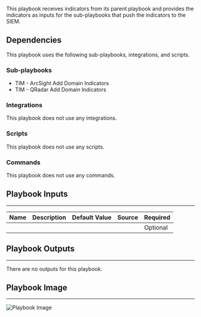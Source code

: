 This playbook receives indicators from its parent playbook and provides the indicators as inputs for the sub-playbooks that push the indicators to the SIEM.

## Dependencies
This playbook uses the following sub-playbooks, integrations, and scripts.

### Sub-playbooks
* TIM - ArcSight Add Domain Indicators
* TIM - QRadar Add Domain Indicators

### Integrations
This playbook does not use any integrations.

### Scripts
This playbook does not use any scripts.

### Commands
This playbook does not use any commands.

## Playbook Inputs
---

| **Name** | **Description** | **Default Value** | **Source** | **Required** |
| --- | --- | --- | --- | --- |
|  |  |  |  | Optional |

## Playbook Outputs
---
There are no outputs for this playbook.

## Playbook Image
---
![Playbook Image](https://raw.githubusercontent.com/demisto/content/e92ff661c91a592df117d0e1ea7e3234568946d0/Packs/TIM/doc_files/TIM_-_Add_Domain_Indicators_To_SIEM.png)